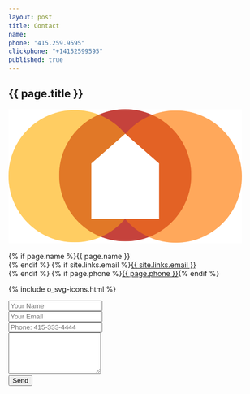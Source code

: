 ```yaml
---
layout: post
title: Contact
name: 
phone: "415.259.9595"
clickphone: "+14152599595"
published: true
---
```


<!-- Contact Section -->
<section id="contact" class="contact container-fluid">
  <div class="row text-center">
    <div class="col-sm-12">
      <h2>{{ page.title }}</h2>
      <img class="logo" src="../img/logo-image.svg" alt="logo">
    </div>
  </div>
  <div class="row">
    <div class="col-sm-4 col-sm-offset-2">
      <p>{% if page.name %}{{ page.name }}<br>{% endif %}
      {% if site.links.email %}<a href="email:{{ site.links.email }}">{{ site.links.email }}</a><br>{% endif %}
      {% if page.phone %}<a href="tel:{{ page.clickphone }}">{{ page.phone }}</a>{% endif %}</p>
      <p>{% include o_svg-icons.html %}</p>
    </div>
      <div class="col-sm-4">
        <form class="form-horizontal" accept-charset="UTF-8" action="https://formkeep.com/f/7f25060beeec" method="POST">
            <!-- Form Name -->
            <input type="hidden" name="utf8" value="✓">
            <input type="hidden" name="url" placeholder="http://getittogether.us">
            <!-- Text input -->
            <div class="form-group">
              <input id="name" name="name" placeholder="Your Name" class="form-control" type="text">
            </div>
            <!-- Text input-->
            <div class="form-group">
              <input id="email" name="email" placeholder="Your Email" class="form-control" required="" type="email">
            </div>
            <!-- Text input-->
            <div class="form-group" >
              <input id="phone" name="phone" placeholder="Phone: 415-333-4444" class="form-control" type="text">
            </div >
            <!-- Textarea -->
            <div class="form-group">
              <textarea id="textarea" name="textarea" rows="5" class="form-control"></textarea>
            </div>
            <!-- Button -->
            <button id="singlebutton" name="singlebutton" class="btn btn-primary" type="submit">Send</button>
        </form>
      </div>
  </div>
</section>

